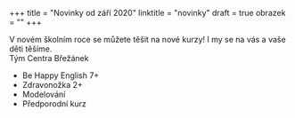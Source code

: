 +++
title = "Novinky od září 2020"
linktitle = "novinky"
draft = true
obrazek = ""
+++

V novém školním roce se můžete těšit na nové kurzy! I my se na vás a vaše děti těšíme.   
Tým Centra Břežánek

* Be Happy English 7+
* Zdravonožka 2+
* Modelování
* Předporodní kurz
